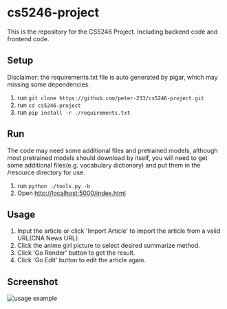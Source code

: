 # cs5246-project

This is the repository for the CS5246 Project.
Including backend code and frontend code.

## Setup
Disclaimer: the requirements.txt file is auto generated by pigar, which may missing some dependencies.
1. run `git clone https://github.com/peter-233/cs5246-project.git`
2. run `cd cs5246-project`
3. run `pip install -r ./requirements.txt`

## Run
The code may need some additional files and pretrained models, 
although most pretrained models should download by itself,
you will need to get some additional files(e.g. vocabulary dictionary) 
and put them in the /resource directory for use. 
1. run `python ./tools.py -b`
2. Open [http://localhost:5000/index.html](http://localhost:5000/index.html)

## Usage
1. Input the article or click 'Import Article' to import the article from a valid URL(CNA News URL).
2. Click the anime girl picture to select desired summarize method.
3. Click 'Go Render' button to get the result.
4. Click 'Go Edit' button to edit the article again.

## Screenshot
![usage example](./images/example.gif)




